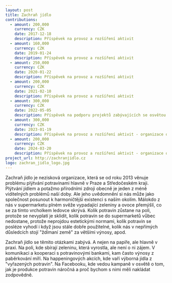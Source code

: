 ```yaml
---
layout: post
title: Zachraň jídlo
contributions:
  - amount: 200,000
    currency: CZK
    date: 2017-12-18
    description: Příspěvek na provoz a rozšíření aktivit
  - amount: 160,000
    currency: CZK
    date: 2019-01-24
    description: Příspěvek na provoz a rozšíření aktivit
  - amount: 250,000
    currency: CZK
    date: 2020-01-22
    description: Příspěvek na provoz a rozšíření aktivit
  - amount: 200,000
    currency: CZK
    date: 2021-02-10
    description: Příspěvek na provoz a rozšíření aktivit
  - amount: 300,000
    currency: CZK
    date: 2022-05-05
    description: Příspěvek na podporu projektů zabývajících se osvětou veřejnosti za účelem snížení plýtvání potravin a rozvoj projektu Oběd v nouzi
  - amount: 300,000
    currency: CZK
    date: 2023-01-19
    description: Příspěvek na provoz a rozšíření aktivit - organizace osvětových akcí pro veřejnost, pravidelné informování veřejnosti o dění v oblasti plýtvání potravinami, síťování (propojování subjektů), a jiné
  - amount: 200,000
    currency: CZK
    date: 2024-03-20
    description: Příspěvek na provoz a rozšíření aktivit - organizace osvětových akcí pro veřejnost, pravidelné informování veřejnosti o dění v oblasti plýtvání potravinami, síťování (propojování subjektů), a jiné
project_url: http://zachranjidlo.cz
logo: zachran_jidlo_logo.jpg
---
```


Zachraň jídlo je nezisková organizace, která se od roku 2013 věnuje problému plýtvání potravinami hlavně v Praze a Středočeském kraji. Plýtvání jídlem a potažmo přírodními zdroji obecně je jeden z méně viditelných problémů naší doby. Ale jeho uvědomnění si nás může jako společnost posunout k harmoničtější existenci s naším okolím. Málokdo z nás v supermarketu plném svěže vypadající zeleniny a ovoce přemýšlí, co se za tímto vrcholkem ledovce skrývá. Kolik potravin zůstane na poli, protože se nevyplatí je sklidit, kolik potravin se do supermarketů vůbec nedostane, protože neprojdou estetickými normami, kolik potravin se posléze vyhodí i když jsou stále dobře použitelné, kolik nás v nepřímých důsledcích stojí "ždímaní země" za většími výnosy, apod.

Zachraň jídlo se těmito otázkami zabývá. A nejen na papíře, ale hlavně v praxi. Na poli, kde sbírají zeleninu, která vyrostla, ale není o ni zájem. V komunikaci a kooperaci s potravinovými bankami, kam často výnosy z paběrkování míří. Na happeningových akcích, kde vaří výborná jídla z "vyřazených potravin". Na Facebooku, kde vedou kampaně v osvětě o tom, jak je produkce potravin náročná a proč bychom s nimi měli nakládat zodpovědně.


